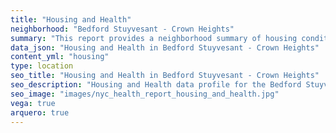 ```yaml
---
title: "Housing and Health"
neighborhood: "Bedford Stuyvesant - Crown Heights"
summary: "This report provides a neighborhood summary of housing conditions and related health outcomes. It also describes population characteristics that can increase vulnerability to housing hazards."
data_json: "Housing and Health in Bedford Stuyvesant - Crown Heights"
content_yml: "housing"
type: location
seo_title: "Housing and Health in Bedford Stuyvesant - Crown Heights"
seo_description: "Housing and Health data profile for the Bedford Stuyvesant - Crown Heights neighborhood of NYC."
seo_image: "images/nyc_health_report_housing_and_health.jpg"
vega: true
arquero: true
---
```


